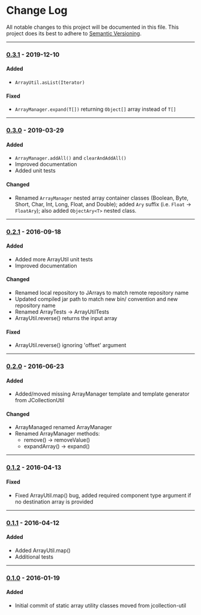 # Change Log
All notable changes to this project will be documented in this file.
This project does its best to adhere to [Semantic Versioning](http://semver.org/).


--------
### [0.3.1](N/A) - 2019-12-10
#### Added
* `ArrayUtil.asList(Iterator)`

#### Fixed
* `ArrayManager.expand(T[])` returning `Object[]` array instead of `T[]`


--------
### [0.3.0](https://github.com/TeamworkGuy2/JArrays/commit/8327d1777aa8fde3a8973021a20a6fe45b1a6359) - 2019-03-29
#### Added
* `ArrayManager.addAll()` and `clearAndAddAll()`
* Improved documentation
* Added unit tests

#### Changed
* Renamed `ArrayManager` nested array container classes (Boolean, Byte, Short, Char, Int, Long, Float, and Double); added `Ary` suffix (i.e. `Float` -> `FloatAry`); also added `ObjectAry<T>` nested class.


--------
### [0.2.1](https://github.com/TeamworkGuy2/JArrays/commit/0f3218843e4547a769c4fe01f23add12e1316bd9) - 2016-09-18
#### Added
* Added more ArrayUtil unit tests
* Improved documentation

#### Changed
* Renamed local repository to JArrays to match remote repository name
* Updated compiled jar path to match new bin/ convention and new repository name
* Renamed ArrayTests -> ArrayUtilTests
* ArrayUtil.reverse() returns the input array

#### Fixed
* ArrayUtil.reverse() ignoring 'offset' argument


--------
### [0.2.0](https://github.com/TeamworkGuy2/JArrays/commit/ea6a81a33eed57c2b0ff44ada159e8614571017b) - 2016-06-23
#### Added
* Added/moved missing ArrayManager template and template generator from JCollectionUtil
#### Changed
* ArrayManaged renamed ArrayManager
* Renamed ArrayManager methods:
  * remove() -> removeValue()
  * expandArray() -> expand()


--------
### [0.1.2](https://github.com/TeamworkGuy2/JArrays/commit/015597bba97bdb8879daaedefd002aa4e0a6b870) - 2016-04-13
#### Fixed
* Fixed ArrayUtil.map() bug, added required component type argument if no destination array is provided


--------
### [0.1.1](https://github.com/TeamworkGuy2/JArrays/commit/08b01fa0b14d7b52f19207846e6064dbace083d9) - 2016-04-12
#### Added
* Added ArrayUtil.map()
* Additional tests


--------
### [0.1.0](https://github.com/TeamworkGuy2/JArrays/commit/33aef620694fdab592a24dc57323a2cfde72165d) - 2016-01-19
#### Added
* Initial commit of static array utility classes moved from jcollection-util
